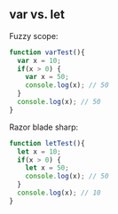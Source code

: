 ## var vs. let

Fuzzy scope:
```javascript
function varTest(){
  var x = 10;
  if(x > 0) {
    var x = 50;
    console.log(x); // 50
  }
  console.log(x); // 50
}
```

Razor blade sharp:
```javascript
function letTest(){
  let x = 10;
  if(x > 0) {
    let x = 50;
    console.log(x); // 50
  }
  console.log(x); // 10
}
```